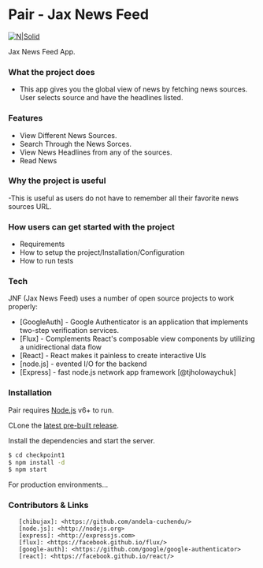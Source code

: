 # Pair - Jax News Feed

[![N|Solid](https://cdn.movemeback.com/companies/b61896af09dc4797._small.png?cbust=ChangeMeIfWantToResetImageCaching)](https://andela.com)

Jax News Feed App.



### What the project does
  - This app gives you the global view of news by fetching news sources. User selects source and have the headlines listed.

### Features
  - View Different News Sources.
  - Search Through the News Sorces. 
  - View News Headlines from any of the sources.
  - Read News

### Why the project is useful
  -This is useful as users do not have to remember all their favorite news sources URL.

### How users can get started with the project
  - Requirements
  - How to setup the project/Installation/Configuration
  - How to run tests

### Tech

JNF (Jax News Feed)  uses a number of open source projects to work properly:
* [GoogleAuth] - Google Authenticator is an application that implements two-step verification services.
* [Flux] - Complements React's composable view components by utilizing a unidirectional data flow
* [React] - React makes it painless to create interactive UIs
* [node.js] - evented I/O for the backend
* [Express] - fast node.js network app framework [@tjholowaychuk]

### Installation

Pair requires [Node.js](https://nodejs.org/) v6+ to run.

CLone the [latest pre-built release](https://github.com/joemccann/dillinger/releases).

Install the dependencies and start the server.

```sh
$ cd checkpoint1
$ npm install -d
$ npm start
```

For production environments...



### Contributors & Links
```
   [chibujax]: <https://github.com/andela-cuchendu/>
   [node.js]: <http://nodejs.org>
   [express]: <http://expressjs.com>
   [flux]: <https://facebook.github.io/flux/>
   [google-auth]: <https://github.com/google/google-authenticator>
   [react]: <https://facebook.github.io/react/>
```